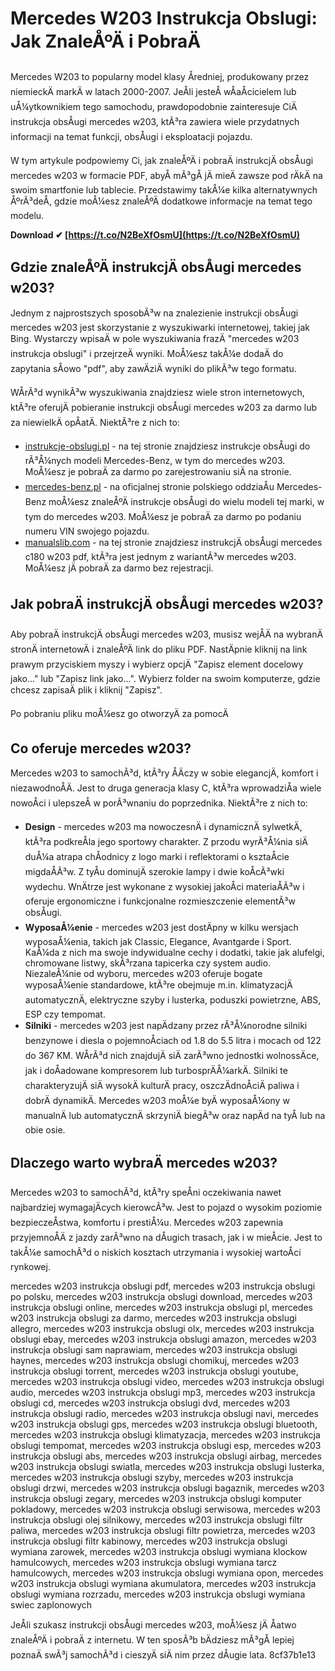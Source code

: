 
 
# Mercedes W203 Instrukcja Obslugi: Jak ZnaleÅºÄ i PobraÄ
 
Mercedes W203 to popularny model klasy Åredniej, produkowany przez niemieckÄ markÄ w latach 2000-2007. JeÅli jesteÅ wÅaÅcicielem lub uÅ¼ytkownikiem tego samochodu, prawdopodobnie zainteresuje CiÄ instrukcja obsÅugi mercedes w203, ktÃ³ra zawiera wiele przydatnych informacji na temat funkcji, obsÅugi i eksploatacji pojazdu.
 
W tym artykule podpowiemy Ci, jak znaleÅºÄ i pobraÄ instrukcjÄ obsÅugi mercedes w203 w formacie PDF, abyÅ mÃ³gÅ jÄ mieÄ zawsze pod rÄkÄ na swoim smartfonie lub tablecie. Przedstawimy takÅ¼e kilka alternatywnych ÅºrÃ³deÅ, gdzie moÅ¼esz znaleÅºÄ dodatkowe informacje na temat tego modelu.
 
**Download ✔ [https://t.co/N2BeXfOsmU](https://t.co/N2BeXfOsmU)**


 
## Gdzie znaleÅºÄ instrukcjÄ obsÅugi mercedes w203?
 
Jednym z najprostszych sposobÃ³w na znalezienie instrukcji obsÅugi mercedes w203 jest skorzystanie z wyszukiwarki internetowej, takiej jak Bing. Wystarczy wpisaÄ w pole wyszukiwania frazÄ "mercedes w203 instrukcja obslugi" i przejrzeÄ wyniki. MoÅ¼esz takÅ¼e dodaÄ do zapytania sÅowo "pdf", aby zawÄziÄ wyniki do plikÃ³w tego formatu.
 
WÅrÃ³d wynikÃ³w wyszukiwania znajdziesz wiele stron internetowych, ktÃ³re oferujÄ pobieranie instrukcji obsÅugi mercedes w203 za darmo lub za niewielkÄ opÅatÄ. NiektÃ³re z nich to:
 
- [instrukcje-obslugi.pl](https://instrukcje-obslugi.pl/wyniki/mercedes+w203) - na tej stronie znajdziesz instrukcje obsÅugi do rÃ³Å¼nych modeli Mercedes-Benz, w tym do mercedes w203. MoÅ¼esz je pobraÄ za darmo po zarejestrowaniu siÄ na stronie.
- [mercedes-benz.pl](https://www.mercedes-benz.pl/passengercars/being-an-owner/owners-manuals.html) - na oficjalnej stronie polskiego oddziaÅu Mercedes-Benz moÅ¼esz znaleÅºÄ instrukcje obsÅugi do wielu modeli tej marki, w tym do mercedes w203. MoÅ¼esz je pobraÄ za darmo po podaniu numeru VIN swojego pojazdu.
- [manualslib.com](https://www.manualslib.com/manual/102214/Mercedes-Benz-2003-C-230-Kompressor.html) - na tej stronie znajdziesz instrukcjÄ obsÅugi mercedes c180 w203 pdf, ktÃ³ra jest jednym z wariantÃ³w mercedes w203. MoÅ¼esz jÄ pobraÄ za darmo bez rejestracji.

## Jak pobraÄ instrukcjÄ obsÅugi mercedes w203?
 
Aby pobraÄ instrukcjÄ obsÅugi mercedes w203, musisz wejÅÄ na wybranÄ stronÄ internetowÄ i znaleÅºÄ link do pliku PDF. NastÄpnie kliknij na link prawym przyciskiem myszy i wybierz opcjÄ "Zapisz element docelowy jako..." lub "Zapisz link jako...". Wybierz folder na swoim komputerze, gdzie chcesz zapisaÄ plik i kliknij "Zapisz".
 
Po pobraniu pliku moÅ¼esz go otworzyÄ za pomocÄ

## Co oferuje mercedes w203?
 
Mercedes w203 to samochÃ³d, ktÃ³ry ÅÄczy w sobie elegancjÄ, komfort i niezawodnoÅÄ. Jest to druga generacja klasy C, ktÃ³ra wprowadziÅa wiele nowoÅci i ulepszeÅ w porÃ³wnaniu do poprzednika. NiektÃ³re z nich to:

- **Design** - mercedes w203 ma nowoczesnÄ i dynamicznÄ sylwetkÄ, ktÃ³ra podkreÅla jego sportowy charakter. Z przodu wyrÃ³Å¼nia siÄ duÅ¼a atrapa chÅodnicy z logo marki i reflektorami o ksztaÅcie migdaÅÃ³w. Z tyÅu dominujÄ szerokie lampy i dwie koÅcÃ³wki wydechu. WnÄtrze jest wykonane z wysokiej jakoÅci materiaÅÃ³w i oferuje ergonomiczne i funkcjonalne rozmieszczenie elementÃ³w obsÅugi.
- **WyposaÅ¼enie** - mercedes w203 jest dostÄpny w kilku wersjach wyposaÅ¼enia, takich jak Classic, Elegance, Avantgarde i Sport. KaÅ¼da z nich ma swoje indywidualne cechy i dodatki, takie jak alufelgi, chromowane listwy, skÃ³rzana tapicerka czy system audio. NiezaleÅ¼nie od wyboru, mercedes w203 oferuje bogate wyposaÅ¼enie standardowe, ktÃ³re obejmuje m.in. klimatyzacjÄ automatycznÄ, elektryczne szyby i lusterka, poduszki powietrzne, ABS, ESP czy tempomat.
- **Silniki** - mercedes w203 jest napÄdzany przez rÃ³Å¼norodne silniki benzynowe i diesla o pojemnoÅciach od 1.8 do 5.5 litra i mocach od 122 do 367 KM. WÅrÃ³d nich znajdujÄ siÄ zarÃ³wno jednostki wolnossÄce, jak i doÅadowane kompresorem lub turbosprÄÅ¼arkÄ. Silniki te charakteryzujÄ siÄ wysokÄ kulturÄ pracy, oszczÄdnoÅciÄ paliwa i dobrÄ dynamikÄ. Mercedes w203 moÅ¼e byÄ wyposaÅ¼ony w manualnÄ lub automatycznÄ skrzyniÄ biegÃ³w oraz napÄd na tyÅ lub na obie osie.

## Dlaczego warto wybraÄ mercedes w203?
 
Mercedes w203 to samochÃ³d, ktÃ³ry speÅni oczekiwania nawet najbardziej wymagajÄcych kierowcÃ³w. Jest to pojazd o wysokim poziomie bezpieczeÅstwa, komfortu i prestiÅ¼u. Mercedes w203 zapewnia przyjemnoÅÄ z jazdy zarÃ³wno na dÅugich trasach, jak i w mieÅcie. Jest to takÅ¼e samochÃ³d o niskich kosztach utrzymania i wysokiej wartoÅci rynkowej.
 
mercedes w203 instrukcja obslugi pdf,  mercedes w203 instrukcja obslugi po polsku,  mercedes w203 instrukcja obslugi download,  mercedes w203 instrukcja obslugi online,  mercedes w203 instrukcja obslugi pl,  mercedes w203 instrukcja obslugi za darmo,  mercedes w203 instrukcja obslugi allegro,  mercedes w203 instrukcja obslugi olx,  mercedes w203 instrukcja obslugi ebay,  mercedes w203 instrukcja obslugi amazon,  mercedes w203 instrukcja obslugi sam naprawiam,  mercedes w203 instrukcja obslugi haynes,  mercedes w203 instrukcja obslugi chomikuj,  mercedes w203 instrukcja obslugi torrent,  mercedes w203 instrukcja obslugi youtube,  mercedes w203 instrukcja obslugi video,  mercedes w203 instrukcja obslugi audio,  mercedes w203 instrukcja obslugi mp3,  mercedes w203 instrukcja obslugi cd,  mercedes w203 instrukcja obslugi dvd,  mercedes w203 instrukcja obslugi radio,  mercedes w203 instrukcja obslugi navi,  mercedes w203 instrukcja obslugi gps,  mercedes w203 instrukcja obslugi bluetooth,  mercedes w203 instrukcja obslugi klimatyzacja,  mercedes w203 instrukcja obslugi tempomat,  mercedes w203 instrukcja obslugi esp,  mercedes w203 instrukcja obslugi abs,  mercedes w203 instrukcja obslugi airbag,  mercedes w203 instrukcja obslugi swiatla,  mercedes w203 instrukcja obslugi lusterka,  mercedes w203 instrukcja obslugi szyby,  mercedes w203 instrukcja obslugi drzwi,  mercedes w203 instrukcja obslugi bagaznik,  mercedes w203 instrukcja obslugi zegary,  mercedes w203 instrukcja obslugi komputer pokladowy,  mercedes w203 instrukcja obslugi serwisowa,  mercedes w203 instrukcja obslugi olej silnikowy,  mercedes w203 instrukcja obslugi filtr paliwa,  mercedes w203 instrukcja obslugi filtr powietrza,  mercedes w203 instrukcja obslugi filtr kabinowy,  mercedes w203 instrukcja obslugi wymiana zarowek,  mercedes w203 instrukcja obslugi wymiana klockow hamulcowych,  mercedes w203 instrukcja obslugi wymiana tarcz hamulcowych,  mercedes w203 instrukcja obslugi wymiana opon,  mercedes w203 instrukcja obslugi wymiana akumulatora,  mercedes w203 instrukcja obslugi wymiana rozrzadu,  mercedes w203 instrukcja obslugi wymiana swiec zaplonowych
 
JeÅli szukasz instrukcji obsÅugi mercedes w203, moÅ¼esz jÄ Åatwo znaleÅºÄ i pobraÄ z internetu. W ten sposÃ³b bÄdziesz mÃ³gÅ lepiej poznaÄ swÃ³j samochÃ³d i cieszyÄ siÄ nim przez dÅugie lata.
 8cf37b1e13
 
